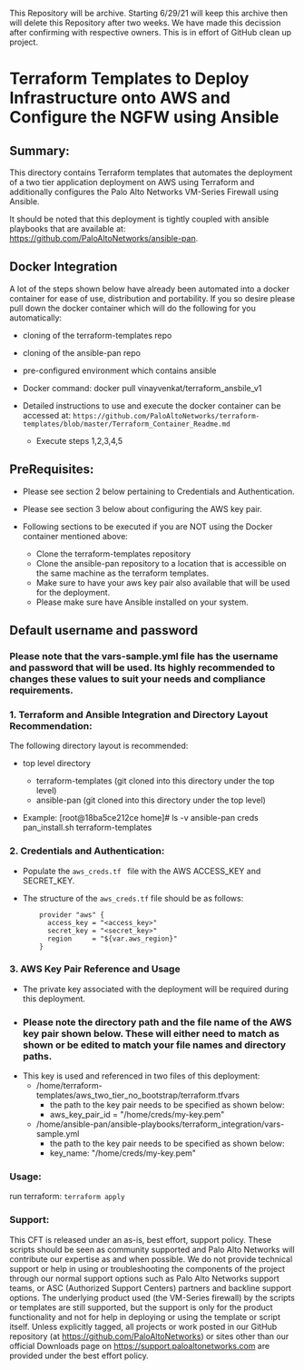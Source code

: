 This Repository will be archive. Starting 6/29/21 will keep this archive then will delete this Repository after two weeks. We have made this decission after confirming with respective owners. This is in effort of GitHub clean up project.



# Terraform Templates to Deploy Infrastructure onto AWS and Configure the NGFW using Ansible

## Summary:

This directory contains Terraform templates that automates the deployment of a two tier 
application deployment on AWS using Terraform and additionally configures the Palo Alto 
Networks VM-Series Firewall using Ansible. 

It should be noted that this deployment is tightly coupled with ansible playbooks that are available 
at: https://github.com/PaloAltoNetworks/ansible-pan. 

## Docker Integration

A lot of the steps shown below have already been automated into a docker container
for ease of use, distribution and portability. If you so desire please pull down the docker container
which will do the following for you automatically:
 - cloning of the terraform-templates repo
 - cloning of the ansible-pan repo
 - pre-configured environment which contains ansible 

 - Docker command:
   docker pull vinayvenkat/terraform_ansbile_v1
 
 - Detailed instructions to use and execute the docker container
   can be accessed at: 
   ``` https://github.com/PaloAltoNetworks/terraform-templates/blob/master/Terraform_Container_Readme.md ```
   - Execute steps 1,2,3,4,5 

##  PreRequisites:
 - Please see section 2 below pertaining to Credentials and Authentication.
 - Please see section 3 below about configuring the AWS key pair.

 - Following sections to be executed if you are NOT using the Docker 
   container mentioned above:
    - Clone the terraform-templates repository
    - Clone the ansible-pan repository to a location that is accessible on the same
      machine as the terraform templates.
    - Make sure to have your aws key pair also available that will be used 
      for the deployment. 
    - Please make sure have Ansible installed on your system. 

## Default username and password

### Please note that the vars-sample.yml file has the username and password that will be used. Its highly recommended to changes these values to suit your needs and compliance requirements.

### 1. Terraform and Ansible Integration and Directory Layout Recommendation:

  The following directory layout is recommended:

  - top level directory
      - terraform-templates (git cloned into this directory under the top level)
      - ansible-pan         (git cloned into this directory under the top level)

  - Example:
    [root@18ba5ce212ce home]# ls -v
    ansible-pan  creds  pan_install.sh  terraform-templates


### 2. Credentials and Authentication:

  - Populate the ```aws_creds.tf ``` file with the AWS ACCESS_KEY and SECRET_KEY.

  - The structure of the ```aws_creds.tf``` file should be as follows:

    ```
        provider "aws" {
          access_key = "<access_key>"
          secret_key = "<secret_key>"
          region     = "${var.aws_region}"
        }
    ```

### 3. AWS Key Pair Reference and Usage 

  - The private key associated with the deployment will be required during this deployment. 
  - ### Please note the directory path and the file name of the AWS key pair shown below. These will either need to match as shown or be edited to match your file names and directory paths.
  - This key is used and referenced in two files of this deployment:
    - /home/terraform-templates/aws_two_tier_no_bootstrap/terraform.tfvars
      - the path to the key pair needs to be specified as shown below:
      - aws_key_pair_id = "/home/creds/my-key.pem"
    - /home/ansible-pan/ansible-playbooks/terraform_integration/vars-sample.yml
      - the path to the key pair needs to be specified as shown below:
      - key_name: "/home/creds/my-key.pem"

### Usage:

   run terraform: ```terraform apply```

### Support:

This CFT is released under an as-is, best effort, support policy. These scripts should be seen as community supported and Palo Alto Networks will contribute our expertise as and when possible. We do not provide technical support or help in using or troubleshooting the components of the project through our normal support options such as Palo Alto Networks support teams, or ASC (Authorized Support Centers) partners and backline support options. The underlying product used (the VM-Series firewall) by the scripts or templates are still supported, but the support is only for the product functionality and not for help in deploying or using the template or script itself. Unless explicitly tagged, all projects or work posted in our GitHub repository (at https://github.com/PaloAltoNetworks) or sites other than our official Downloads page on https://support.paloaltonetworks.com are provided under the best effort policy.
